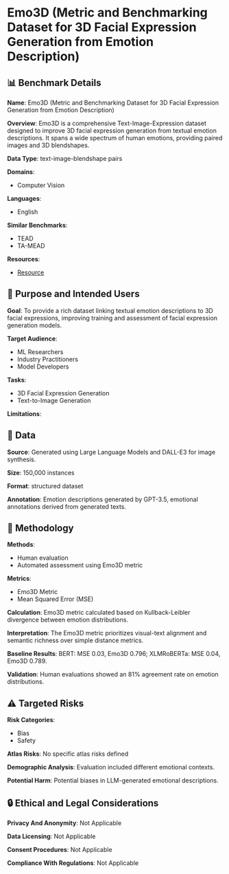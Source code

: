 # Emo3D (Metric and Benchmarking Dataset for 3D Facial Expression Generation from Emotion Description)

## 📊 Benchmark Details

**Name**: Emo3D (Metric and Benchmarking Dataset for 3D Facial Expression Generation from Emotion Description)

**Overview**: Emo3D is a comprehensive Text-Image-Expression dataset designed to improve 3D facial expression generation from textual emotion descriptions. It spans a wide spectrum of human emotions, providing paired images and 3D blendshapes.

**Data Type**: text-image-blendshape pairs

**Domains**:
- Computer Vision

**Languages**:
- English

**Similar Benchmarks**:
- TEAD
- TA-MEAD

**Resources**:
- [Resource](https://arxiv.org/abs/2410.02049)

## 🎯 Purpose and Intended Users

**Goal**: To provide a rich dataset linking textual emotion descriptions to 3D facial expressions, improving training and assessment of facial expression generation models.

**Target Audience**:
- ML Researchers
- Industry Practitioners
- Model Developers

**Tasks**:
- 3D Facial Expression Generation
- Text-to-Image Generation

**Limitations**: 

## 💾 Data

**Source**: Generated using Large Language Models and DALL-E3 for image synthesis.

**Size**: 150,000 instances

**Format**: structured dataset

**Annotation**: Emotion descriptions generated by GPT-3.5, emotional annotations derived from generated texts.

## 🔬 Methodology

**Methods**:
- Human evaluation
- Automated assessment using Emo3D metric

**Metrics**:
- Emo3D Metric
- Mean Squared Error (MSE)

**Calculation**: Emo3D metric calculated based on Kullback-Leibler divergence between emotion distributions.

**Interpretation**: The Emo3D metric prioritizes visual-text alignment and semantic richness over simple distance metrics.

**Baseline Results**: BERT: MSE 0.03, Emo3D 0.796; XLMRoBERTa: MSE 0.04, Emo3D 0.789.

**Validation**: Human evaluations showed an 81% agreement rate on emotion distributions.

## ⚠️ Targeted Risks

**Risk Categories**:
- Bias
- Safety

**Atlas Risks**:
No specific atlas risks defined

**Demographic Analysis**: Evaluation included different emotional contexts.

**Potential Harm**: Potential biases in LLM-generated emotional descriptions.

## 🔒 Ethical and Legal Considerations

**Privacy And Anonymity**: Not Applicable

**Data Licensing**: Not Applicable

**Consent Procedures**: Not Applicable

**Compliance With Regulations**: Not Applicable
